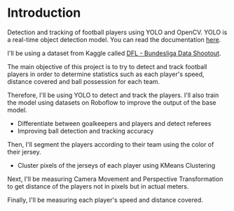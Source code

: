 # Introduction

Detection and tracking of football players using YOLO and OpenCV. YOLO is a real-time object detection model. You can read the documentation [here](https://docs.ultralytics.com/).

I'll be using a dataset from Kaggle called [DFL - Bundesliga Data Shootout](https://www.kaggle.com/competitions/dfl-bundesliga-data-shootout).


The main objective of this project is to try to detect and track football players in order to determine statistics such as each player's speed, distance covered and ball possession for each team.

Therefore, I'll be using YOLO to detect and track the players. I'll also train the model using datasets on Roboflow to improve the output of the base model.
- Differentiate between goalkeepers and players and detect referees
- Improving ball detection and tracking accuracy

Then, I'll segment the players according to their team using the color of their jersey.
- Cluster pixels of the jerseys of each player using KMeans Clustering

Next, I'll be measuring Camera Movement and Perspective Transformation to get distance of the players not in pixels but in actual meters.

Finally, I'll be measuring each player's speed and distance covered.